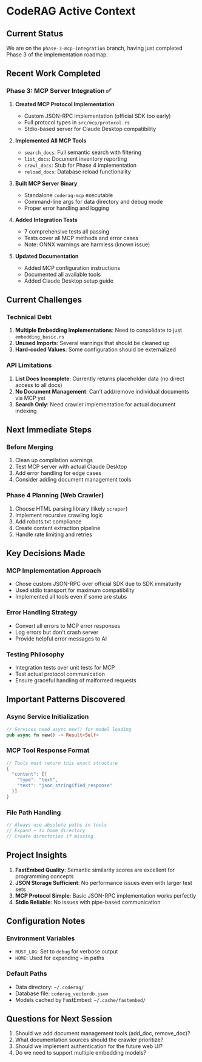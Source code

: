 # CodeRAG Active Context

## Current Status
We are on the `phase-3-mcp-integration` branch, having just completed Phase 3 of the implementation roadmap.

## Recent Work Completed

### Phase 3: MCP Server Integration ✅
1. **Created MCP Protocol Implementation**
   - Custom JSON-RPC implementation (official SDK too early)
   - Full protocol types in `src/mcp/protocol.rs`
   - Stdio-based server for Claude Desktop compatibility

2. **Implemented All MCP Tools**
   - `search_docs`: Full semantic search with filtering
   - `list_docs`: Document inventory reporting  
   - `crawl_docs`: Stub for Phase 4 implementation
   - `reload_docs`: Database reload functionality

3. **Built MCP Server Binary**
   - Standalone `coderag-mcp` executable
   - Command-line args for data directory and debug mode
   - Proper error handling and logging

4. **Added Integration Tests**
   - 7 comprehensive tests all passing
   - Tests cover all MCP methods and error cases
   - Note: ONNX warnings are harmless (known issue)

5. **Updated Documentation**
   - Added MCP configuration instructions
   - Documented all available tools
   - Added Claude Desktop setup guide

## Current Challenges

### Technical Debt
1. **Multiple Embedding Implementations**: Need to consolidate to just `embedding_basic.rs`
2. **Unused Imports**: Several warnings that should be cleaned up
3. **Hard-coded Values**: Some configuration should be externalized

### API Limitations  
1. **List Docs Incomplete**: Currently returns placeholder data (no direct access to all docs)
2. **No Document Management**: Can't add/remove individual documents via MCP yet
3. **Search Only**: Need crawler implementation for actual document indexing

## Next Immediate Steps

### Before Merging
1. Clean up compilation warnings
2. Test MCP server with actual Claude Desktop
3. Add error handling for edge cases
4. Consider adding document management tools

### Phase 4 Planning (Web Crawler)
1. Choose HTML parsing library (likely `scraper`)
2. Implement recursive crawling logic
3. Add robots.txt compliance
4. Create content extraction pipeline
5. Handle rate limiting and retries

## Key Decisions Made

### MCP Implementation Approach
- Chose custom JSON-RPC over official SDK due to SDK immaturity
- Used stdio transport for maximum compatibility
- Implemented all tools even if some are stubs

### Error Handling Strategy  
- Convert all errors to MCP error responses
- Log errors but don't crash server
- Provide helpful error messages to AI

### Testing Philosophy
- Integration tests over unit tests for MCP
- Test actual protocol communication
- Ensure graceful handling of malformed requests

## Important Patterns Discovered

### Async Service Initialization
```rust
// Services need async new() for model loading
pub async fn new() -> Result<Self>
```

### MCP Tool Response Format
```rust
// Tools must return this exact structure
{
  "content": [{
    "type": "text", 
    "text": "json_stringified_response"
  }]
}
```

### File Path Handling
```rust
// Always use absolute paths in tools
// Expand ~ to home directory
// Create directories if missing
```

## Project Insights

1. **FastEmbed Quality**: Semantic similarity scores are excellent for programming concepts
2. **JSON Storage Sufficient**: No performance issues even with larger test sets
3. **MCP Protocol Simple**: Basic JSON-RPC implementation works perfectly
4. **Stdio Reliable**: No issues with pipe-based communication

## Configuration Notes

### Environment Variables
- `RUST_LOG`: Set to `debug` for verbose output
- `HOME`: Used for expanding `~` in paths

### Default Paths  
- Data directory: `~/.coderag/`
- Database file: `coderag_vectordb.json`
- Models cached by FastEmbed: `~/.cache/fastembed/`

## Questions for Next Session

1. Should we add document management tools (add_doc, remove_doc)?
2. What documentation sources should the crawler prioritize?
3. Should we implement authentication for the future web UI?
4. Do we need to support multiple embedding models?